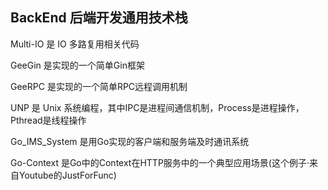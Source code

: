 ## BackEnd 后端开发通用技术栈

Multi-IO 是 IO 多路复用相关代码

GeeGin 是实现的一个简单Gin框架

GeeRPC 是实现的一个简单RPC远程调用机制

UNP 是 Unix 系统编程，其中IPC是进程间通信机制，Process是进程操作，Pthread是线程操作

Go_IMS_System 是用Go实现的客户端和服务端及时通讯系统

Go-Context 是Go中的Context在HTTP服务中的一个典型应用场景(这个例子·来自Youtube的JustForFunc)




